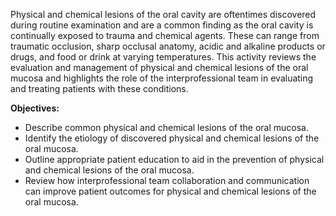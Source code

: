 Physical and chemical lesions of the oral cavity are oftentimes discovered during routine examination and are a common finding as the oral cavity is continually exposed to trauma and chemical agents. These can range from traumatic occlusion, sharp occlusal anatomy, acidic and alkaline products or drugs, and food or drink at varying temperatures. This activity reviews the evaluation and management of physical and chemical lesions of the oral mucosa and highlights the role of the interprofessional team in evaluating and treating patients with these conditions.

**Objectives:**
- Describe common physical and chemical lesions of the oral mucosa.
- Identify the etiology of discovered physical and chemical lesions of the oral mucosa.
- Outline appropriate patient education to aid in the prevention of physical and chemical lesions of the oral mucosa.
- Review how interprofessional team collaboration and communication can improve patient outcomes for physical and chemical lesions of the oral mucosa.